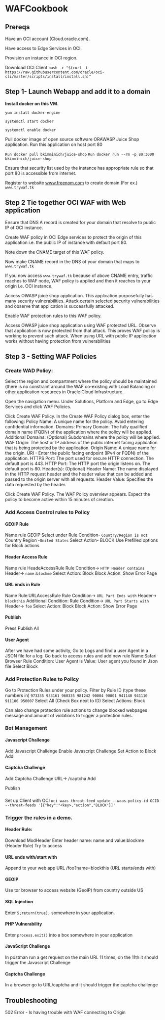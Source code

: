 # WAFCookbook

##  Prereqs
Have an OCI account (Cloud.oracle.com). 

Have access to Edge Services in OCI. 

Provision an instance in OCI region. 

Download OCI Client
`bash -c "$(curl -L https://raw.githubusercontent.com/oracle/oci-cli/master/scripts/install/install.sh)"` 

## Step 1- Launch Webapp and add it to a domain

**Install docker on this VM.**

`yum install docker-engine`

`systemctl start docker`

`systemctl enable docker`

Pull docker image of open source software ORAWASP Juice Shop application. Run this 
application on host port 80

`Run docker pull bkimminich/juice-shop`
`Run docker run --rm -p 80:3000 bkimminich/juice-shop`

Ensure that security list used by the instance has appropriate rule so that port 80 is 
accessible from internet. 

Register to website www.freenom.com to create domain (For ex.) `www.trywaf.tk`
  
## Step 2 Tie together OCI WAF with Web application

Ensure that DNS A record is created for your domain that resolve to public IP of OCI instance.

Create WAF policy in OCI Edge services to protect the origin of this application i.e. the 
public IP of instance with default port 80. 

Note down the CNAME target of this WAF policy. 

Now make CNAME record in the DNS of your domain that maps to `www.trywaf.tk`

If you now access `www.trywaf.tk` because of above CNAME entry, traffic reaches to 
WAF node, WAF policy is applied and then it reaches to your origin i.e. OCI instance.

Access OWASP juice shop application. This application purposefully has many security 
vulnerabilities. Attack certain selected security vulnerabilities and observe that 
application is successfully attacked.

Enable WAF protection rules to this WAF policy.

Access OWASP juice shop application using WAF protected URL. Observe that 
application is now protected from that attack. This proves WAF policy is working to 
prevent such attack. When using URL with public IP application works without having 
protection from vulnerabilities
  
## Step 3 - Setting WAF Policies

### Create WAD Policy:
Select the region and compartment where the policy should be maintained (there is no constraint around the WAF co-existing with Load Balancing or other application resources in Oracle Cloud Infrastructure.

Open the navigation menu. Under Solutions, Platform and Edge, go to Edge Services and click WAF Policies.

Click Create WAF Policy.
In the Create WAF Policy dialog box, enter the following:
Policy Name: A unique name for the policy. Avoid entering confidential information.
Domains:
Primary Domain: The fully qualified domain name (FQDN) of the application where the policy will be applied.
Additional Domains: (Optional) Subdomains where the policy will be applied.
WAF Origin: The host or IP address of the public internet facing application that is being protected by the application. Origin Name: A unique name for the origin.
URI - Enter the public facing endpoint (IPv4 or FQDN) of the application.
HTTPS Port: The port used for secure HTTP connection. The default port is 443.
HTTP Port: The HTTP port the origin listens on. The default port is 80. 
Header(s): (Optional)
Header Name: The name displayed in the HTTP request header and the header value that can be added and passed to  the origin server with all requests.
Header Value: Specifies the data requested by the header.

Click Create WAF Policy. The WAF Policy overview appears. Expect the policy to become active within 15 minutes of creation.

### Add Access Control rules to Policy

#### GEOIP Rule
Name rule GEOIP
Select under Rule Condition- `Country/Region is not` Country Region -`United States`
Select Action- BLOCK
Use Prefilled options for Block actions

#### Header Access Rule
Name rule HeadeAccessRule
Rule Condition-> `HTTP Header contains`
Header-> `name:blockme`
Select Action: Block
Block Action: Show Error Page

#### URL ends in Rule
Name Rule:URLAccessRule
Rule Condition-> `URL Part Ends with`
Header-> `blockthis`
Additional Condition:
Rule Condition-> `URL Part Starts with`
Header-> `foo`
Select Action: Block
Block Action: Show Error Page

#### Publish
Press Publish All


#### User Agent
After we have had some activity, Go to Logs and find a user Agent in a JSON file for a log.
Go back to access rules and add new rule
Name:Safari Browser
Rule Condition: User Agent is 
Value: User agent you found in Json file
Select Block


### Add Protection Rules to Policy
Go to Protection Rules under your policy.
Filter by Rule ID (type these numbers in)
`973335
933161
960335
981242
90004
90001
941140
941110
911100
950007`
Select All (Check Box next to ID)
Select Actions: Block

Can also change protection rule actions to change blocked webpages message and amount of violations to trigger a protection rules.

### Bot Management
 #### Javascript Challenge
  Add Javascript Challenge
  Enable Javascript Challenge
  Set Action to Block
  Add
  
  #### Captcha Challenge
  Add Captcha Challenge
  URL-> /captcha
  Add
  
  Publish

###
Set up Client with OCI
`oci waas threat-feed update --waas-policy-id OCID --threat-feeds '[{"key":"<key>,"action","BLOCK"}]'`

### Trigger the rules in a demo.

#### Header Rule:
Download ModHeader
Enter header name: name and value:blockme (Header Rule)
Try to access
#### URL ends with/start with
Append to your web app URL
/foo?name=blockthis (URL starts/ends with)

#### GEOIP
Use tor browser to access website (GeoIP) from country outside US

#### SQL Injection
Enter `5;return(true);` somewhere in your application.

#### PHP Vulnerability
Enter `process.exit()` into a box somewhere in your application

#### JavaScript Challenge
In postman run a get request on the main URL 11 times, on the 11th it should trigger the Javascript Challenge

#### Captcha Challenge
In a browser go to URL/captcha and it should trigger the captcha challenge






##  Troubleshooting
  
502 Error -  Is having trouble with WAF connecting to Origin

